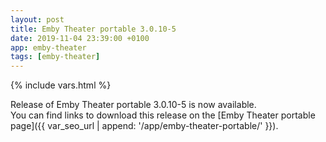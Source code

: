 ```yaml
---
layout: post
title: Emby Theater portable 3.0.10-5
date: 2019-11-04 23:39:00 +0100
app: emby-theater
tags: [emby-theater]
---
```

{% include vars.html %}

Release of Emby Theater portable 3.0.10-5 is now available.<br />
You can find links to download this release on the [Emby Theater portable page]({{ var_seo_url | append: '/app/emby-theater-portable/' }}).